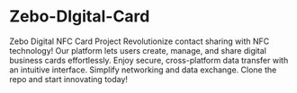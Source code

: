 # Zebo-DIgital-Card
Zebo Digital NFC Card Project Revolutionize contact sharing with NFC technology! Our platform lets users create, manage, and share digital business cards effortlessly. Enjoy secure, cross-platform data transfer with an intuitive interface. Simplify networking and data exchange. Clone the repo and start innovating today!
